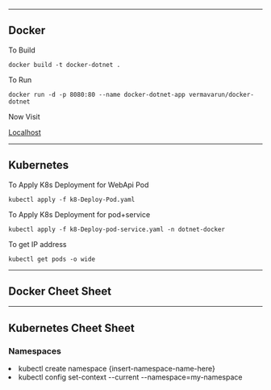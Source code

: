 <hr/>
<h2>Docker</h2>
To Build

`docker build -t docker-dotnet .`

To Run

`docker run -d -p 8080:80 --name docker-dotnet-app vermavarun/docker-dotnet`

Now Visit

<a href="http://localhost:8080/weatherforecast"> Localhost </a>

<hr/>
<h2>Kubernetes</h2>

To Apply K8s Deployment for WebApi Pod

`kubectl apply -f k8-Deploy-Pod.yaml`

To Apply K8s Deployment for pod+service

`kubectl apply -f k8-Deploy-pod-service.yaml -n dotnet-docker`

To get IP address

`kubectl get pods -o wide`

<hr/>
<h2>Docker Cheet Sheet</h2>

<hr/>
<h2>Kubernetes Cheet Sheet</h2>
<h3>Namespaces</h3>
<li>kubectl create namespace {insert-namespace-name-here} </li>
<li>kubectl config set-context --current --namespace=my-namespace</li>

